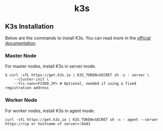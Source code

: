 <div align="center">
  <h1>k3s</h1>
</div>


## K3s Installation
Below are the commands to install K3s. You can read more in the [official documentation](https://docs.k3s.io/quick-start).

### Master Node
For master nodes, install K3s in server mode.
```console
$ curl -sfL https://get.k3s.io | K3S_TOKEN=SECRET sh -s - server \
    --cluster-init \
    --tls-san=<FIXED_IP> # Optional, needed if using a fixed registration address
```

### Worker Node
For worker nodes, install K3s in agent mode.
```console
curl -sfL https://get.k3s.io | K3S_TOKEN=SECRET sh -s - agent --server https://<ip or hostname of server>:6443
```